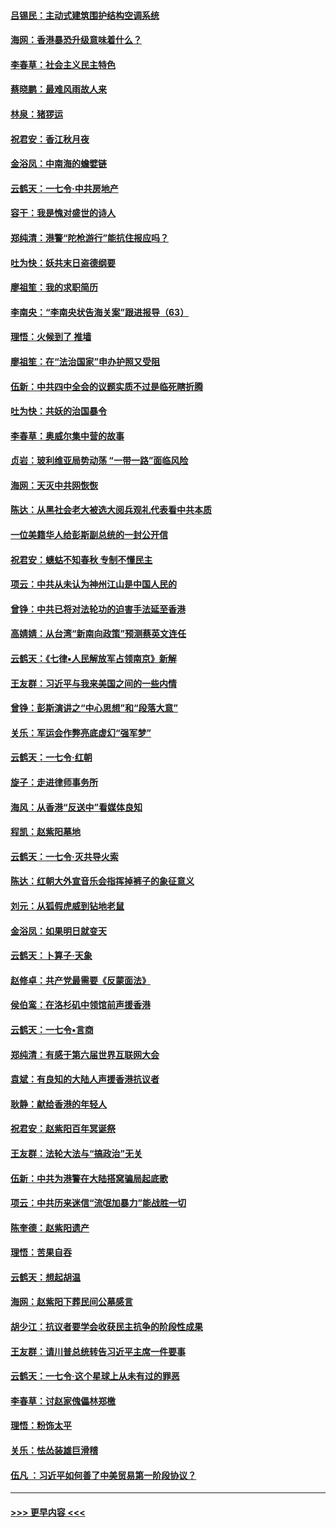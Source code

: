 #### [吕锡民：主动式建筑围护结构空调系统](../pages/nsc993/n11640168.md?t=11072101) 
#### [海网：香港暴恐升级意味着什么？](../pages/nsc993/n11635904.md?t=11072101) 
#### [李春草：社会主义民主特色](../pages/nsc993/n11634657.md?t=11072101) 
#### [蔡晓鹏：最难风雨故人来](../pages/nsc993/n11633145.md?t=11072101) 
#### [林泉：猪猡运](../pages/nsc993/n11631469.md?t=11072101) 
#### [祝君安：香江秋月夜](../pages/nsc993/n11631440.md?t=11072101) 
#### [金浴凤：中南海的蟾嬖链](../pages/nsc993/n11631290.md?t=11072101) 
#### [云鹤天：一七令·中共房地产](../pages/nsc993/n11630084.md?t=11072101) 
#### [容干：我是愧对盛世的诗人](../pages/nsc993/n11630059.md?t=11072101) 
#### [郑纯清：港警“陀枪游行”能抗住报应吗？](../pages/nsc993/n11629999.md?t=11072101) 
#### [吐为快：妖共末日盗德纲要](../pages/nsc993/n11628610.md?t=11072101) 
#### [廖祖笙：我的求职简历](../pages/nsc993/n11628492.md?t=11072101) 
#### [李南央：“李南央状告海关案”跟进报导（63）](../pages/nsc993/n11627039.md?t=11072101) 
#### [理悟：火候到了 推墙](../pages/nsc993/n11626917.md?t=11072101) 
#### [廖祖笙：在“法治国家”申办护照又受阻](../pages/nsc993/n11626500.md?t=11072101) 
#### [伍新：中共四中全会的议题实质不过是临死瞎折腾](../pages/nsc993/n11621774.md?t=11072101) 
#### [吐为快：共妖的治国暴令](../pages/nsc993/n11621401.md?t=11072101) 
#### [李春草：奥威尔集中营的故事](../pages/nsc993/n11621373.md?t=11072101) 
#### [贞岩：玻利维亚局势动荡 “一带一路”面临风险](../pages/nsc993/n11619480.md?t=11072101) 
#### [海网：天灭中共网恢恢](../pages/nsc993/n11618261.md?t=11072101) 
#### [陈达：从黑社会老大被选大阅兵观礼代表看中共本质](../pages/nsc993/n11618229.md?t=11072101) 
#### [一位美籍华人给彭斯副总统的一封公开信](../pages/nsc993/n11616906.md?t=11072101) 
#### [祝君安：蟪蛄不知春秋  专制不懂民主](../pages/nsc993/n11616882.md?t=11072101) 
#### [项云：中共从未认为神州江山是中国人民的](../pages/nsc993/n11616763.md?t=11072101) 
#### [曾铮：中共已将对法轮功的迫害手法延至香港](../pages/nsc993/n11616561.md?t=11072101) 
#### [高婧婧：从台湾“新南向政策”预测蔡英文连任](../pages/nsc993/n11616518.md?t=11072101) 
#### [云鹤天：《七律▪人民解放军占领南京》新解](../pages/nsc993/n11616490.md?t=11072101) 
#### [王友群：习近平与我来美国之间的一些内情](../pages/nsc993/n11615052.md?t=11072101) 
#### [曾铮：彭斯演讲之“中心思想”和“段落大意”](../pages/nsc993/n11615020.md?t=11072101) 
#### [关乐：军运会作弊亮底虚幻“强军梦”](../pages/nsc993/n11615008.md?t=11072101) 
#### [云鹤天：一七令‧红朝](../pages/nsc993/n11615000.md?t=11072101) 
#### [旋子：走进律师事务所](../pages/nsc993/n11614894.md?t=11072101) 
#### [海风：从香港“反送中”看媒体良知](../pages/nsc993/n11614480.md?t=11072101) 
#### [程凯：赵紫阳墓地](../pages/nsc993/n11614464.md?t=11072101) 
#### [云鹤天：一七令‧灭共导火索](../pages/nsc993/n11613471.md?t=11072101) 
#### [陈达：红朝大外宣音乐会指挥掉裤子的象征意义](../pages/nsc993/n11613456.md?t=11072101) 
#### [刘元：从狐假虎威到钻地老鼠](../pages/nsc993/n11612832.md?t=11072101) 
#### [金浴凤：如果明日就变天](../pages/nsc993/n11611135.md?t=11072101) 
#### [云鹤天：卜算子‧天象](../pages/nsc993/n11609023.md?t=11072101) 
#### [赵修卓：共产党最需要《反蒙面法》](../pages/nsc993/n11608006.md?t=11072101) 
#### [侯伯鸾：在洛杉矶中领馆前声援香港](../pages/nsc993/n11607802.md?t=11072101) 
#### [云鹤天：一七令•言商](../pages/nsc993/n11606248.md?t=11072101) 
#### [郑纯清：有感于第六届世界互联网大会](../pages/nsc993/n11604718.md?t=11072101) 
#### [袁斌：有良知的大陆人声援香港抗议者](../pages/nsc993/n11603673.md?t=11072101) 
#### [耿静：献给香港的年轻人](../pages/nsc993/n11602462.md?t=11072101) 
#### [祝君安：赵紫阳百年冥诞祭](../pages/nsc993/n11601386.md?t=11072101) 
#### [王友群：法轮大法与“搞政治”无关](../pages/nsc993/n11601658.md?t=11072101) 
#### [伍新：中共为港警在大陆搭窝骗局起底歌](../pages/nsc993/n11601536.md?t=11072101) 
#### [项云：中共历来迷信“流氓加暴力”能战胜一切](../pages/nsc993/n11601496.md?t=11072101) 
#### [陈奎德：赵紫阳遗产](../pages/nsc993/n11601444.md?t=11072101) 
#### [理悟：苦果自吞](../pages/nsc993/n11601385.md?t=11072101) 
#### [云鹤天：想起胡温](../pages/nsc993/n11600033.md?t=11072101) 
#### [海网：赵紫阳下葬民间公墓感言](../pages/nsc993/n11600021.md?t=11072101) 
#### [胡少江：抗议者要学会收获民主抗争的阶段性成果](../pages/nsc993/n11599626.md?t=11072101) 
#### [王友群：请川普总统转告习近平主席一件要事](../pages/nsc993/n11599533.md?t=11072101) 
#### [云鹤天：一七令‧这个星球上从未有过的罪恶](../pages/nsc993/n11598881.md?t=11072101) 
#### [李春草：讨赵家傀儡林郑檄](../pages/nsc993/n11598789.md?t=11072101) 
#### [理悟：粉饰太平](../pages/nsc993/n11598776.md?t=11072101) 
#### [关乐：怯怂装雄巨滑稽](../pages/nsc993/n11598767.md?t=11072101) 
#### [伍凡 ：习近平如何善了中美贸易第一阶段协议？](../pages/nsc993/n11596305.md?t=11072101) 

----
#### [ >>> 更早内容 <<< ](../indexes/nsc993-earlier.md)
